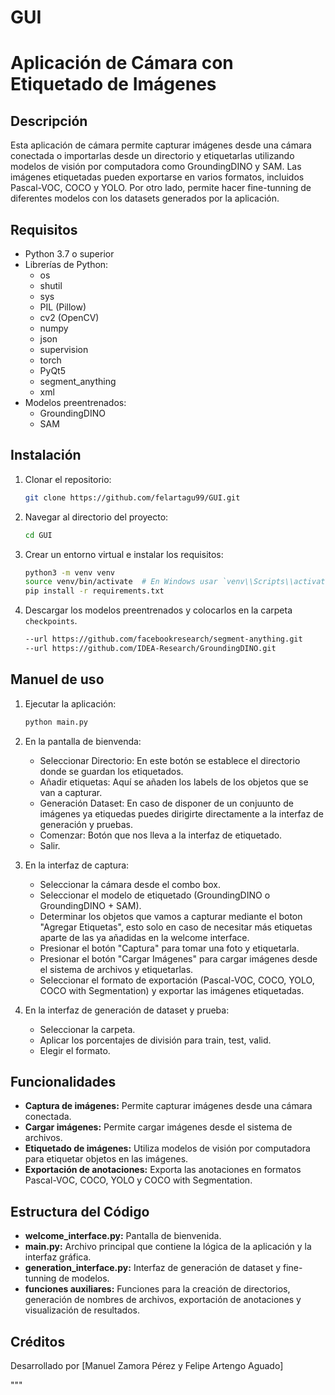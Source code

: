 # GUI

# Aplicación de Cámara con Etiquetado de Imágenes

## Descripción
Esta aplicación de cámara permite capturar imágenes desde una cámara conectada o importarlas desde un directorio y etiquetarlas utilizando modelos de visión por computadora como GroundingDINO y SAM. Las imágenes etiquetadas pueden exportarse en varios formatos, incluidos Pascal-VOC, COCO y YOLO. Por otro lado, permite hacer fine-tunning de diferentes modelos con los datasets generados por la aplicación.

## Requisitos
- Python 3.7 o superior
- Librerías de Python:
  - os
  - shutil
  - sys
  - PIL (Pillow)
  - cv2 (OpenCV)
  - numpy
  - json
  - supervision
  - torch
  - PyQt5
  - segment_anything
  - xml
- Modelos preentrenados:
  - GroundingDINO
  - SAM

## Instalación
1. Clonar el repositorio:
    ```sh
    git clone https://github.com/felartagu99/GUI.git
    ```
2. Navegar al directorio del proyecto:
    ```sh
    cd GUI
    ```
3. Crear un entorno virtual e instalar los requisitos:
    ```sh
    python3 -m venv venv
    source venv/bin/activate  # En Windows usar `venv\\Scripts\\activate`
    pip install -r requirements.txt
    ```
4. Descargar los modelos preentrenados y colocarlos en la carpeta `checkpoints`.
   ```sh
   --url https://github.com/facebookresearch/segment-anything.git
   --url https://github.com/IDEA-Research/GroundingDINO.git
   ```

## Manuel de uso
1. Ejecutar la aplicación:
    ```sh
    python main.py
    ```
2. En la pantalla de bienvenda:
     * Seleccionar Directorio: En este botón se establece el directorio donde se guardan los etiquetados.
     * Añadir etiquetas: Aquí se añaden los labels de los objetos que se van a capturar.
     * Generación Dataset: En caso de disponer de un conjuunto de imágenes ya etiquedas puedes dirigirte directamente a la interfaz de generación y pruebas.
     * Comenzar: Botón que nos lleva a la interfaz de etiquetado.
     * Salir.

3. En la interfaz de captura:      
     * Seleccionar la cámara desde el combo box.
     * Seleccionar el modelo de etiquetado (GroundingDINO o GroundingDINO + SAM).
     * Determinar los objetos que vamos a capturar mediante el boton "Agregar Etiquetas", esto solo en caso de necesitar más etiquetas aparte de las ya añadidas en la welcome interface.
     * Presionar el botón "Captura" para tomar una foto y etiquetarla.
     * Presionar el botón "Cargar Imágenes" para cargar imágenes desde el sistema de archivos y etiquetarlas.
     * Seleccionar el formato de exportación (Pascal-VOC, COCO, YOLO, COCO with Segmentation) y exportar las imágenes etiquetadas.

4. En la interfaz de generación de dataset y prueba:
     * Seleccionar la carpeta.
     * Aplicar los porcentajes de división para train, test, valid.
     * Elegir el formato.

## Funcionalidades
- **Captura de imágenes:** Permite capturar imágenes desde una cámara conectada.
- **Cargar imágenes:** Permite cargar imágenes desde el sistema de archivos.
- **Etiquetado de imágenes:** Utiliza modelos de visión por computadora para etiquetar objetos en las imágenes.
- **Exportación de anotaciones:** Exporta las anotaciones en formatos Pascal-VOC, COCO, YOLO y COCO with Segmentation.

## Estructura del Código
- **welcome_interface.py:** Pantalla de bienvenida.
- **main.py:** Archivo principal que contiene la lógica de la aplicación y la interfaz gráfica.
- **generation_interface.py:** Interfaz de generación de dataset y fine-tunning de modelos.
- **funciones auxiliares:** Funciones para la creación de directorios, generación de nombres de archivos, exportación de anotaciones y visualización de resultados.

## Créditos
Desarrollado por [Manuel Zamora Pérez y Felipe Artengo Aguado]

"""
